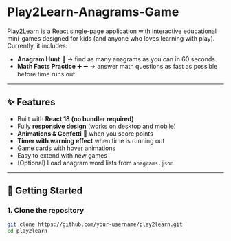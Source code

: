 # Play2Learn-Anagrams-Game

Play2Learn is a React single-page application with interactive educational mini-games designed for kids (and anyone who loves learning with play).  
Currently, it includes:

- **Anagram Hunt** 📝 → find as many anagrams as you can in 60 seconds.  
- **Math Facts Practice** ➕ ➖ → answer math questions as fast as possible before time runs out.  

---

## ✨ Features

- Built with **React 18 (no bundler required)**  
- Fully **responsive design** (works on desktop and mobile)  
- **Animations & Confetti** 🎉 when you score points  
- **Timer with warning effect** when time is running out  
- Game cards with hover animations  
- Easy to extend with new games  
- (Optional) Load anagram word lists from `anagrams.json`

---

## 🚀 Getting Started

### 1. Clone the repository
```bash
git clone https://github.com/your-username/play2learn.git
cd play2learn
